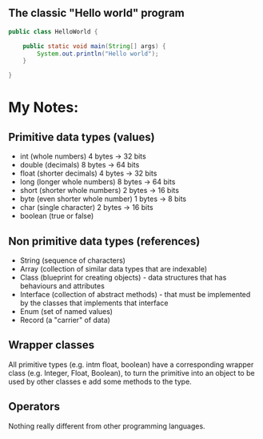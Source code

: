 ## The classic "Hello world" program

```java
public class HelloWorld {

    public static void main(String[] args) {
        System.out.println("Hello world");
    }

}
```
# My Notes:

## Primitive data types (values)

- int (whole numbers) 4 bytes -> 32 bits
- double (decimals) 8 bytes -> 64 bits
- float (shorter decimals) 4 bytes -> 32 bits
- long (longer whole numbers) 8 bytes -> 64 bits
- short (shorter whole numbers) 2 bytes -> 16 bits
- byte (even shorter whole number) 1 bytes -> 8 bits
- char (single character) 2 bytes -> 16 bits
- boolean (true or false)

## Non primitive data types (references)

- String (sequence of characters)
- Array (collection of similar data types that are indexable)
- Class (blueprint for creating objects) - data structures that has behaviours and attributes
- Interface (collection of abstract methods) - that must be implemented by the classes that implements that interface
- Enum (set of named values)
- Record (a "carrier" of data)

## Wrapper classes

All primitive types (e.g. intm float, boolean) have a corresponding wrapper class (e.g. Integer, Float, Boolean), to turn the primitive into an object to be used by other classes e add some methods to the type.

## Operators

Nothing really different from other programming languages.